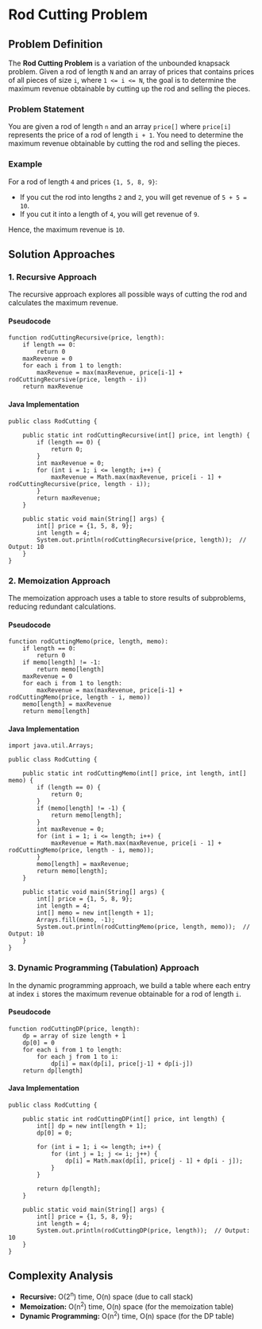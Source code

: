 Rod Cutting Problem
===================

Problem Definition
------------------

The **Rod Cutting Problem** is a variation of the unbounded knapsack problem. Given a rod of length `N` and an array of prices that contains prices of all pieces of size `i`, where `1 <= i <= N`, the goal is to determine the maximum revenue obtainable by cutting up the rod and selling the pieces.

### Problem Statement

You are given a rod of length `n` and an array `price[]` where `price[i]` represents the price of a rod of length `i + 1`. You need to determine the maximum revenue obtainable by cutting the rod and selling the pieces.

### Example

For a rod of length `4` and prices `{1, 5, 8, 9}`:

*   If you cut the rod into lengths `2` and `2`, you will get revenue of `5 + 5 = 10`.
*   If you cut it into a length of `4`, you will get revenue of `9`.

Hence, the maximum revenue is `10`.

Solution Approaches
-------------------

### 1\. Recursive Approach

The recursive approach explores all possible ways of cutting the rod and calculates the maximum revenue.

#### Pseudocode

    function rodCuttingRecursive(price, length):
        if length == 0:
            return 0
        maxRevenue = 0
        for each i from 1 to length:
            maxRevenue = max(maxRevenue, price[i-1] + rodCuttingRecursive(price, length - i))
        return maxRevenue
    

#### Java Implementation

    public class RodCutting {
    
        public static int rodCuttingRecursive(int[] price, int length) {
            if (length == 0) {
                return 0;
            }
            int maxRevenue = 0;
            for (int i = 1; i <= length; i++) {
                maxRevenue = Math.max(maxRevenue, price[i - 1] + rodCuttingRecursive(price, length - i));
            }
            return maxRevenue;
        }
    
        public static void main(String[] args) {
            int[] price = {1, 5, 8, 9};
            int length = 4;
            System.out.println(rodCuttingRecursive(price, length));  // Output: 10
        }
    }
    

### 2\. Memoization Approach

The memoization approach uses a table to store results of subproblems, reducing redundant calculations.

#### Pseudocode

    function rodCuttingMemo(price, length, memo):
        if length == 0:
            return 0
        if memo[length] != -1:
            return memo[length]
        maxRevenue = 0
        for each i from 1 to length:
            maxRevenue = max(maxRevenue, price[i-1] + rodCuttingMemo(price, length - i, memo))
        memo[length] = maxRevenue
        return memo[length]
    

#### Java Implementation

    import java.util.Arrays;
    
    public class RodCutting {
    
        public static int rodCuttingMemo(int[] price, int length, int[] memo) {
            if (length == 0) {
                return 0;
            }
            if (memo[length] != -1) {
                return memo[length];
            }
            int maxRevenue = 0;
            for (int i = 1; i <= length; i++) {
                maxRevenue = Math.max(maxRevenue, price[i - 1] + rodCuttingMemo(price, length - i, memo));
            }
            memo[length] = maxRevenue;
            return memo[length];
        }
    
        public static void main(String[] args) {
            int[] price = {1, 5, 8, 9};
            int length = 4;
            int[] memo = new int[length + 1];
            Arrays.fill(memo, -1);
            System.out.println(rodCuttingMemo(price, length, memo));  // Output: 10
        }
    }
    

### 3\. Dynamic Programming (Tabulation) Approach

In the dynamic programming approach, we build a table where each entry at index `i` stores the maximum revenue obtainable for a rod of length `i`.

#### Pseudocode

    function rodCuttingDP(price, length):
        dp = array of size length + 1
        dp[0] = 0
        for each i from 1 to length:
            for each j from 1 to i:
                dp[i] = max(dp[i], price[j-1] + dp[i-j])
        return dp[length]
    

#### Java Implementation

    public class RodCutting {
    
        public static int rodCuttingDP(int[] price, int length) {
            int[] dp = new int[length + 1];
            dp[0] = 0;
    
            for (int i = 1; i <= length; i++) {
                for (int j = 1; j <= i; j++) {
                    dp[i] = Math.max(dp[i], price[j - 1] + dp[i - j]);
                }
            }
    
            return dp[length];
        }
    
        public static void main(String[] args) {
            int[] price = {1, 5, 8, 9};
            int length = 4;
            System.out.println(rodCuttingDP(price, length));  // Output: 10
        }
    }
    

Complexity Analysis
-------------------

*   **Recursive:** O(2<sup>n</sup>) time, O(n) space (due to call stack)
*   **Memoization:** O(n<sup>2</sup>) time, O(n) space (for the memoization table)
*   **Dynamic Programming:** O(n<sup>2</sup>) time, O(n) space (for the DP table)